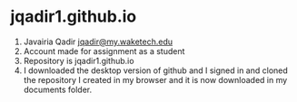 # jqadir1.github.io
1. Javairia Qadir jqadir@my.waketech.edu
2. Account made for assignment as a student
3. Repository is jqadir1.github.io
4. I downloaded the desktop version of github and I signed in and cloned the repository I created in my browser and it is now downloaded in my documents folder.
